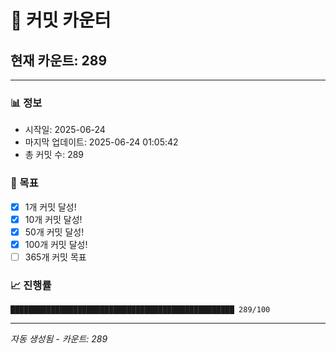# 🔢 커밋 카운터

## 현재 카운트: 289

---

### 📊 정보
- 시작일: 2025-06-24
- 마지막 업데이트: 2025-06-24 01:05:42
- 총 커밋 수: 289

### 🎯 목표
- [x] 1개 커밋 달성!
- [x] 10개 커밋 달성!
- [x] 50개 커밋 달성!
- [x] 100개 커밋 달성!
- [ ] 365개 커밋 목표

### 📈 진행률
```
██████████████████████████████████████████████████ 289/100
```

---
*자동 생성됨 - 카운트: 289*
